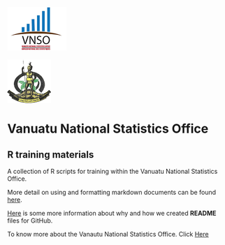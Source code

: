 
<img src="logos/vnso_logo.png">&nbsp;&nbsp;&nbsp;&nbsp;&nbsp;&nbsp;&nbsp;&nbsp;&nbsp;&nbsp;&nbsp;&nbsp;&nbsp;&nbsp;&nbsp;&nbsp;&nbsp;&nbsp;&nbsp;&nbsp;&nbsp;&nbsp;&nbsp;&nbsp;&nbsp;&nbsp;&nbsp;&nbsp;&nbsp;&nbsp;&nbsp;&nbsp;&nbsp;&nbsp;&nbsp;&nbsp;&nbsp;&nbsp;&nbsp;&nbsp;&nbsp;&nbsp;&nbsp;&nbsp;&nbsp;&nbsp;&nbsp;&nbsp;&nbsp;&nbsp;&nbsp;&nbsp;&nbsp;&nbsp;&nbsp;&nbsp;&nbsp;&nbsp;&nbsp;&nbsp;&nbsp;&nbsp;&nbsp;&nbsp;&nbsp;&nbsp;&nbsp;&nbsp;&nbsp;&nbsp;&nbsp;&nbsp;&nbsp;&nbsp;&nbsp;&nbsp;&nbsp;&nbsp;&nbsp;&nbsp;&nbsp;&nbsp;&nbsp;&nbsp;&nbsp;&nbsp;&nbsp;&nbsp;&nbsp;&nbsp;&nbsp;&nbsp;&nbsp;&nbsp;&nbsp;&nbsp;&nbsp;&nbsp;&nbsp;&nbsp;&nbsp;&nbsp;&nbsp;&nbsp;&nbsp;&nbsp;&nbsp;&nbsp;&nbsp;&nbsp;&nbsp;&nbsp;&nbsp;&nbsp;&nbsp;&nbsp;&nbsp;&nbsp;&nbsp;&nbsp;&nbsp;&nbsp;&nbsp;&nbsp;&nbsp;&nbsp;&nbsp;
<img src="logos/vangovlogo.png">

# Vanuatu National Statistics Office&nbsp;

## R training materials

A collection of R scripts for training within the Vanuatu National Statistics Office. 

More detail on using and formatting markdown documents can be found [here](https://help.github.com/en/github/writing-on-github/basic-writing-and-formatting-syntax).

[Here](https://help.github.com/en/github/creating-cloning-and-archiving-repositories/about-readmes) is some more information about why and how we created **README** files for GitHub.

To know more about the Vanautu National Statistics Office. Click [Here](https://vnso.gov.vu)